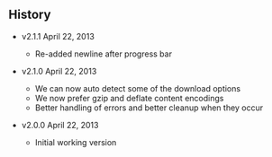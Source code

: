 ## History

- v2.1.1 April 22, 2013
	- Re-added newline after progress bar

- v2.1.0 April 22, 2013
	- We can now auto detect some of the download options
	- We now prefer gzip and deflate content encodings
	- Better handling of errors and better cleanup when they occur

- v2.0.0 April 22, 2013
	- Initial working version